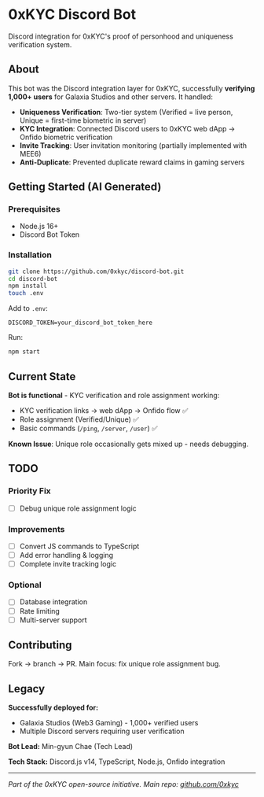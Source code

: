 # 0xKYC Discord Bot

Discord integration for 0xKYC's proof of personhood and uniqueness verification system.

## About

This bot was the Discord integration layer for 0xKYC, successfully **verifying 1,000+ users** for Galaxia Studios and other servers. It handled:

- **Uniqueness Verification**: Two-tier system (Verified = live person, Unique = first-time biometric in server)
- **KYC Integration**: Connected Discord users to 0xKYC web dApp → Onfido biometric verification
- **Invite Tracking**: User invitation monitoring (partially implemented with MEE6)
- **Anti-Duplicate**: Prevented duplicate reward claims in gaming servers

## Getting Started (AI Generated)

### Prerequisites
- Node.js 16+
- Discord Bot Token

### Installation
```bash
git clone https://github.com/0xkyc/discord-bot.git
cd discord-bot
npm install
touch .env
```

Add to `.env`:
```env
DISCORD_TOKEN=your_discord_bot_token_here
```

Run:
```bash
npm start
```

## Current State

**Bot is functional** - KYC verification and role assignment working:
- KYC verification links → web dApp → Onfido flow ✅
- Role assignment (Verified/Unique) ✅
- Basic commands (`/ping`, `/server`, `/user`) ✅

**Known Issue**: Unique role occasionally gets mixed up - needs debugging.

## TODO

### Priority Fix
- [ ] Debug unique role assignment logic

### Improvements
- [ ] Convert JS commands to TypeScript
- [ ] Add error handling & logging
- [ ] Complete invite tracking logic

### Optional
- [ ] Database integration
- [ ] Rate limiting
- [ ] Multi-server support

## Contributing

Fork → branch → PR. Main focus: fix unique role assignment bug.

## Legacy

**Successfully deployed for:**
- Galaxia Studios (Web3 Gaming) - 1,000+ verified users
- Multiple Discord servers requiring user verification

**Bot Lead:** Min-gyun Chae (Tech Lead)

**Tech Stack:** Discord.js v14, TypeScript, Node.js, Onfido integration

---

*Part of the 0xKYC open-source initiative. Main repo: [github.com/0xkyc](https://github.com/0xkyc)*